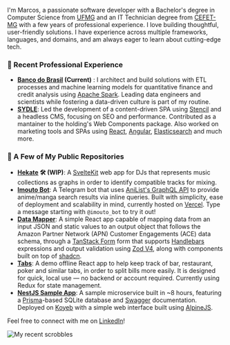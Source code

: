 I'm Marcos, a passionate software developer with a Bachelor's degree in Computer Science from [UFMG](https://www.ufmg.br/) and an IT Technician degree from [CEFET-MG](https://en.wikipedia.org/wiki/Federal_Center_for_Technological_Education_of_Minas_Gerais) with a few years of professional experience. I love building thoughtful, user-friendly solutions. I have experience across multiple frameworks, languages, and domains, and am always eager to learn about cutting-edge tech.

### 💼 Recent Professional Experience

- **[Banco do Brasil](https://www.bb.com.br/) (Current)** : I architect and build solutions with ETL processes and machine learning models for quantitative finance and credit analysis using [Apache Spark](https://spark.apache.org/). Leading data engineers and scientists while fostering a data-driven culture is part of my routine.
- **[SYDLE](https://www.sydle.com/)**: Led the development of a content-driven SPA using [Stencil](https://stenciljs.com/) and a headless CMS, focusing on SEO and performance. Contributed as a mantainer to the holding's Web Components package. Also worked on marketing tools and SPAs using [React](https://reactjs.org/), [Angular](https://angular.io/), [Elasticsearch](https://www.elastic.co/) and much more.

### 🌟 A Few of My Public Repositories

- **[Hekate](https://github.com/marscos/hekate-app) 🛠 (WIP)**: A [SvelteKit](https://kit.svelte.dev/) web app for DJs that represents music collections as graphs in order to identify compatible tracks for mixing.
- **[Imouto Bot](https://github.com/marscos/imouto_bot)**: A Telegram bot that uses [AniList's GraphQL API](https://anilist.gitbook.io/anilist-apiv2-docs/) to provide anime/manga search results via inline queries. Built with simplicity, ease of deployment and scalability in mind, currently hosted on [Vercel](https://vercel.com/). Type a message starting with `@imouto_bot` to try it out!
- **[Data Mapper](https://github.com/marscos/data-mapper)**: A simple React app capable of mapping data from an input JSON and static values to an output object that follows the Amazon Partner Network (APN) Customer Engagements (ACE) data schema, through a [TanStack Form](https://tanstack.com/form/latest) form that supports [Handlebars](https://handlebarsjs.com/) expressions and output validation using [Zod V4](https://zod.dev/), along with components built on top of [shadcn](https://ui.shadcn.com/).
- **[Tabs](https://github.com/marscos/tabs)**: A demo offline React app to help keep track of bar, restaurant, poker and similar tabs, in order to split bills more easily. It is designed for quick, local use — no backend or account required. Currently using Redux for state management.
- **[NestJS Sample App](https://github.com/marscos/nestjs-sample-app)**: A sample microservice built in ~8 hours, featuring a [Prisma](https://www.prisma.io/)-based SQLite database and [Swagger](https://swagger.io/) documentation. Deployed on [Koyeb](https://www.koyeb.com/) with a simple web interface built using [AlpineJS](https://alpinejs.dev/).

Feel free to connect with me on [LinkedIn](https://www.linkedin.com/in/marcos-carvalho-de-assis-736289147/)!

![My recent scrobbles](https://lastfm-recently-played.vercel.app/api?user=Dashz&count=3&footer_style=normal_stats)
